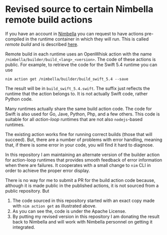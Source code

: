 # Revised source to certain Nimbella remote build actions

If you have an account in [Nimbella](https://nimbella.com) you can request to have actions pre-compiled in the runtime container in which they will run.  This is called _remote build_ and is described [here](https://docs.nimbella.com/building#remote-builds).

Remote build in each runtime uses an OpenWhisk action with the name `/nimbella/builder/build_<lang>_<version>`.  The code of these actions is public.  For example, to retrieve the code for the Swift 5.4 runtime you can use
```
nim action get /nimbella/builder/build_swift_5.4 --save
```
The result will be in `build_swift_5.4.swift`.  The suffix just reflects the runtime that the action belongs to.  It is not actually Swift code, rather Python code.

Many runtimes actually share the same build action code.  The code for Swift is also used for Go, Jave, Python, Php, and a few others.  This code is suitable for all _action-loop_ runtimes that are not also `nodejs`-based runtimes.  

The existing action works fine for running correct builds (those that will succeed).  But, there are a number of problems with error handling, meaning that, if there is some error in your code, you will find it hard to diagnose.   

In this repository I am maintaining an alternate version of the builder action for action-loop runtimes that provides smooth feedback of error information when there are failures.  It cooperates with a small change to `nim` CLI in order to achieve the proper error display.

There is no way for me to submit a PR for the build action code because, although it is made public in the published actions, it is not sourced from a public repository.  But
1.  The code sourced in this repository started with an exact copy made with `nim action get` as illustrated above.
2.  As you can see the, code is under the Apache License.
3.  By putting my revised version in this repository I am donating the result back to Nimbella and will work with Nimbella personnel on getting it integrated.
